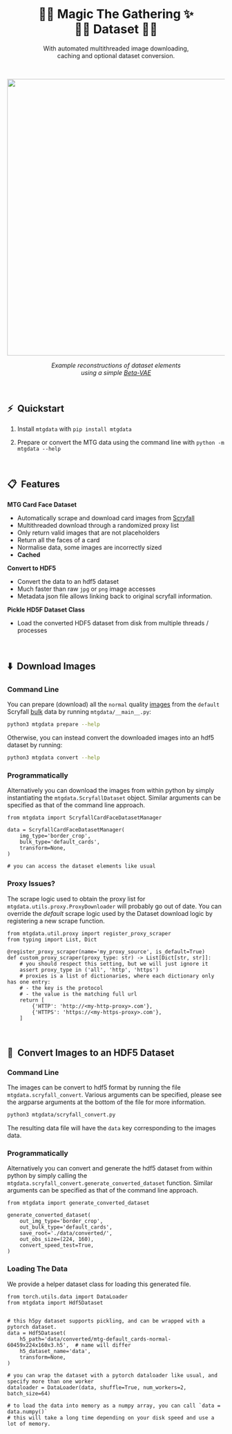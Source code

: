 
<p align="center">
    <h1 align="center">🧙‍♂️ Magic The Gathering ✨<br/>🧚‍♀️ Dataset 🧝‍♀️</h1>
    <p align="center">
        With automated multithreaded image downloading,<br/>caching and optional dataset conversion.
    </p>
</p>

<br/>

<p align="center">
    <img align="center" src="mtg-vae.png" width="640"/>
    <p align="center">
        <i>Example reconstructions of dataset elements<br/>using a simple <a href="https://github.com/nmichlo/disent">Beta-VAE</a></i>
    </p>
</p>

<br/>

## ⚡️ &nbsp;Quickstart

1. Install `mtgdata` with `pip install mtgdata`

2. Prepare or convert the MTG data using the command line with `python -m mtgdata --help`


<br/>

## 📋 &nbsp;Features

**MTG Card Face Dataset**
- Automatically scrape and download card images from [Scryfall](https://scryfall.com)
- Multithreaded download through a randomized proxy list
- Only return valid images that are not placeholders
- Return all the faces of a card
- Normalise data, some images are incorrectly sized
- **Cached**

**Convert to HDF5**
- Convert the data to an hdf5 dataset
- Much faster than raw `jpg` or `png` image accesses
- Metadata json file allows linking back to original scryfall information.

**Pickle HD5F Dataset Class**
- Load the converted HDF5 dataset from disk from multiple threads / processes

<br/>

## ⬇️ &nbsp;Download Images

### Command Line

You can prepare (download) all the `normal` quality [images](https://scryfall.com/docs/api/images)
from the `default` Scryfall [bulk](https://scryfall.com/docs/api/bulk-data) data
by running `mtgdata/__main__.py`:

```bash
python3 mtgdata prepare --help
```

Otherwise, you can instead convert the downloaded images into an hdf5 dataset by running:

```bash
python3 mtgdata convert --help
```


### Programmatically

Alternatively you can download the images from within python by simply instantiating
the `mtgdata.ScryfallDataset` object. Similar arguments can be specified as that of the
command line approach.

```python3
from mtgdata import ScryfallCardFaceDatasetManager

data = ScryfallCardFaceDatasetManager(
    img_type='border_crop',
    bulk_type='default_cards',
    transform=None,
)

# you can access the dataset elements like usual
```

### Proxy Issues?

The scrape logic used to obtain the proxy list for `mtgdata.utils.proxy.ProxyDownloader` will
probably go out of date. You can override the *default* scrape logic used by the Dataset download
logic  by registering a new scrape function.

```python3
from mtgdata.util.proxy import register_proxy_scraper
from typing import List, Dict

@register_proxy_scraper(name='my_proxy_source', is_default=True)
def custom_proxy_scraper(proxy_type: str) -> List[Dict[str, str]]:
    # you should respect this setting, but we will just ignore it
    assert proxy_type in ('all', 'http', 'https')
    # proxies is a list of dictionaries, where each dictionary only has one entry:
    # - the key is the protocol
    # - the value is the matching full url
    return [
        {'HTTP': 'http://<my-http-proxy>.com'},
        {'HTTPS': 'https://<my-https-proxy>.com'},
    ]
```

<br/>

## 🔄 &nbsp;Convert Images to an HDF5 Dataset

### Command Line

The images can be convert to hdf5 format by running the file `mtgdata.scryfall_convert`.
Various arguments can be specified, please see the argparse arguments at the bottom of
the file for more information.

```bash
python3 mtgdata/scryfall_convert.py
```

The resulting data file will have the `data` key corresponding to the images data.

### Programmatically

Alternatively you can convert and generate the hdf5 dataset from within python by simply calling
the `mtgdata.scryfall_convert.generate_converted_dataset` function. Similar arguments can be specified
as that of the command line approach.

```python3
from mtgdata import generate_converted_dataset 

generate_converted_dataset(
    out_img_type='border_crop',
    out_bulk_type='default_cards',
    save_root='./data/converted/',
    out_obs_size=(224, 160),
    convert_speed_test=True,
)
```

### Loading The Data

We provide a helper dataset class for loading this generated file.

```python3
from torch.utils.data import DataLoader
from mtgdata import Hdf5Dataset


# this h5py dataset supports pickling, and can be wrapped with a pytorch dataset.
data = Hdf5Dataset(
    h5_path='data/converted/mtg-default_cards-normal-60459x224x160x3.h5',  # name will differ
    h5_dataset_name='data',
    transform=None,
)

# you can wrap the dataset with a pytorch dataloader like usual, and specify more than one worker
dataloader = DataLoader(data, shuffle=True, num_workers=2, batch_size=64)

# to load the data into memory as a numpy array, you can call `data = data.numpy()`
# this will take a long time depending on your disk speed and use a lot of memory.
```
